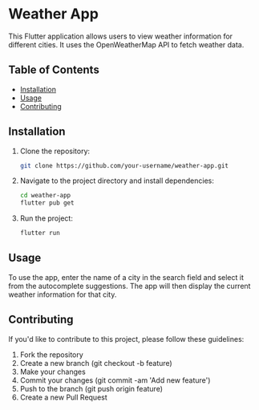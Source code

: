 # Weather App

This Flutter application allows users to view weather information for different cities. It uses the OpenWeatherMap API to fetch weather data.

## Table of Contents

- [Installation](#installation)
- [Usage](#usage)
- [Contributing](#contributing)

## Installation

1. Clone the repository:

   ```sh
   git clone https://github.com/your-username/weather-app.git
2. Navigate to the project directory and install dependencies:

   ```sh
   cd weather-app
   flutter pub get
3. Run the project:

   ```sh
   flutter run

## Usage
To use the app, enter the name of a city in the search field and select it from the autocomplete suggestions. The app will then display the current weather information for that city.

## Contributing
If you'd like to contribute to this project, please follow these guidelines:

1.  Fork the repository
2.  Create a new branch (git checkout -b feature)
3.  Make your changes
4.  Commit your changes (git commit -am 'Add new feature')
5.  Push to the branch (git push origin feature)
6.  Create a new Pull Request

 
